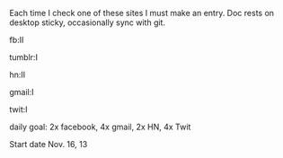 Each time I check one of these sites I must make an entry. Doc rests on desktop sticky, occasionally sync with git.

fb:II

tumblr:I

hn:II

gmail:I

twit:I

daily goal: 2x facebook, 4x gmail, 2x HN, 4x Twit


Start date Nov. 16, 13
